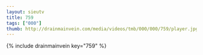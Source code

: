 ```yaml
--- 
layout: sieutv
title: 759
tags: ["000"]
thumb: http://drainmainvein.com/media/videos/tmb/000/000/759/player.jpg
---
```

{% include drainmainvein key="759" %} 
